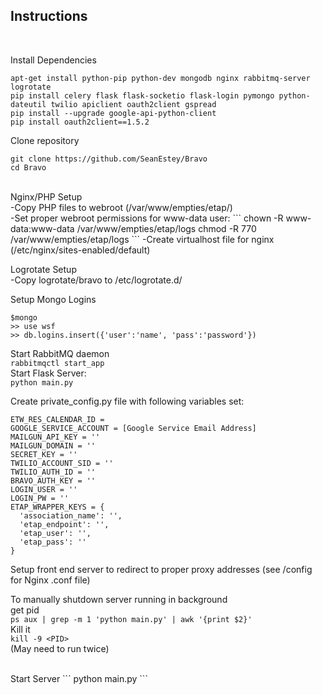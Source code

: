 <h2>Instructions</h2>
<br>

Install Dependencies
<br>
```
apt-get install python-pip python-dev mongodb nginx rabbitmq-server logrotate
pip install celery flask flask-socketio flask-login pymongo python-dateutil twilio apiclient oauth2client gspread
pip install --upgrade google-api-python-client
pip install oauth2client==1.5.2
```

Clone repository
<br>
```
git clone https://github.com/SeanEstey/Bravo
cd Bravo
```

<br>
Nginx/PHP Setup
<br>
-Copy PHP files to webroot (/var/www/empties/etap/)
<br>
-Set proper webroot permissions for www-data user:
```
chown -R www-data:www-data /var/www/empties/etap/logs
chmod -R 770 /var/www/empties/etap/logs
```
-Create virtualhost file for nginx (/etc/nginx/sites-enabled/default)
<br>

Logrotate Setup
<br>
-Copy logrotate/bravo to /etc/logrotate.d/
<br>

Setup Mongo Logins
<br>
```
$mongo
>> use wsf
>> db.logins.insert({'user':'name', 'pass':'password'})
```

Start RabbitMQ daemon<br>
`rabbitmqctl start_app`<br>
Start Flask Server:<br>
`python main.py`<br>

Create private_config.py file with following variables set:
<br>
```
ETW_RES_CALENDAR_ID = 
GOOGLE_SERVICE_ACCOUNT = [Google Service Email Address]
MAILGUN_API_KEY = ''
MAILGUN_DOMAIN = ''
SECRET_KEY = ''
TWILIO_ACCOUNT_SID = ''
TWILIO_AUTH_ID = ''
BRAVO_AUTH_KEY = ''
LOGIN_USER = ''
LOGIN_PW = ''
ETAP_WRAPPER_KEYS = {
  'association_name': '',
  'etap_endpoint': '',
  'etap_user': '',
  'etap_pass': ''
}
```

Setup front end server to redirect to proper proxy addresses (see /config for Nginx .conf file)<br>

To manually shutdown server running in background<br>
get pid<br>
`ps aux | grep -m 1 'python main.py' | awk '{print $2}'`<br>
Kill it<br>
`kill -9 <PID>`<br>
(May need to run twice)

<br>
Start Server
```
python main.py
```
